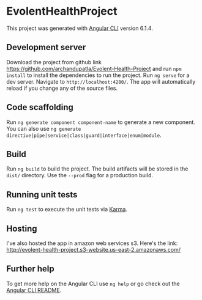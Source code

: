 # EvolentHealthProject

This project was generated with [Angular CLI](https://github.com/angular/angular-cli) version 6.1.4.

## Development server
Download the project from github link https://github.com/archandupatla/Evolent-Health-Project and run `npm install` to install the dependencies to run the project.
Run `ng serve` for a dev server. Navigate to `http://localhost:4200/`. The app will automatically reload if you change any of the source files.

## Code scaffolding

Run `ng generate component component-name` to generate a new component. You can also use `ng generate directive|pipe|service|class|guard|interface|enum|module`.

## Build

Run `ng build` to build the project. The build artifacts will be stored in the `dist/` directory. Use the `--prod` flag for a production build.

## Running unit tests

Run `ng test` to execute the unit tests via [Karma](https://karma-runner.github.io).

## Hosting

I've also hosted the app in amazon web services s3. Here's the link: http://evolent-health-project.s3-website.us-east-2.amazonaws.com/

## Further help

To get more help on the Angular CLI use `ng help` or go check out the [Angular CLI README](https://github.com/angular/angular-cli/blob/master/README.md).
